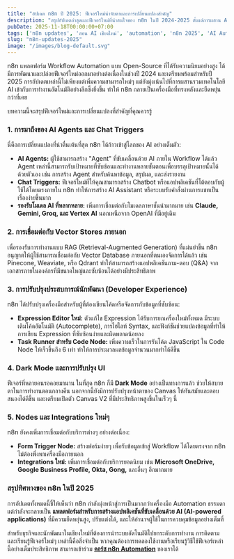 ```yaml
---
title: "อัปเดต n8n ปี 2025: ฟีเจอร์ใหม่น่าจับตาและการเปลี่ยนแปลงสำคัญ"
description: "สรุปอัปเดตล่าสุดและฟีเจอร์ใหม่ที่น่าสนใจของ n8n ในปี 2024-2025 ตั้งแต่การผสาน AI Agents, Chat Triggers, ไปจนถึงการปรับปรุงประสิทธิภาพที่ทำให้ทรงพลังกว่าเดิม"
pubDate: 2025-11-18T00:00:00+07:00
tags: ['n8n updates', 'สอน AI เชียงใหม่', 'automation', 'n8n 2025', 'AI Automation']
slug: "n8n-updates-2025"
image: "/images/blog-default.svg"
---
```


n8n แพลตฟอร์ม Workflow Automation แบบ Open-Source ที่ได้รับความนิยมอย่างสูง ได้มีการพัฒนาและปล่อยฟีเจอร์ใหม่ออกมาอย่างต่อเนื่องในช่วงปี 2024 และเตรียมพร้อมสำหรับปี 2025 การอัปเดตเหล่านี้ไม่เพียงแต่เพิ่มความสามารถใหม่ๆ แต่ยังมุ่งเน้นไปที่การผสานรวมเทคโนโลยี AI เข้ากับการทำงานอัตโนมัติอย่างลึกซึ้งยิ่งขึ้น ทำให้ n8n กลายเป็นเครื่องมือที่ทรงพลังและยืดหยุ่นกว่าที่เคย

บทความนี้จะสรุปฟีเจอร์ใหม่และการเปลี่ยนแปลงที่สำคัญที่คุณควรรู้

### 1. การมาถึงของ AI Agents และ Chat Triggers

นี่คือการเปลี่ยนแปลงที่น่าตื่นเต้นที่สุด n8n ได้ก้าวเข้าสู่โลกของ AI อย่างเต็มตัว:
- **AI Agents:** ผู้ใช้สามารถสร้าง "Agent" ที่ขับเคลื่อนด้วย AI ภายใน Workflow ได้แล้ว Agent เหล่านี้สามารถรับเป้าหมายที่ซับซ้อนและทำงานหลายขั้นตอนเพื่อบรรลุเป้าหมายนั้นได้ด้วยตัวเอง เช่น การสร้าง Agent สำหรับค้นหาข้อมูล, สรุปผล, และส่งรายงาน
- **Chat Triggers:** ฟีเจอร์ใหม่ที่ให้คุณสามารถสร้าง Chatbot หรือแอปพลิเคชันที่โต้ตอบกับผู้ใช้ได้โดยตรงภายใน n8n ทำให้การสร้าง AI Assistant หรือระบบรับคำสั่งผ่านการแชทเป็นเรื่องง่ายขึ้นมาก
- **รองรับโมเดล AI ที่หลากหลาย:** เพิ่มการเชื่อมต่อกับโมเดลภาษาชั้นนำมากมาย เช่น **Claude, Gemini, Groq, และ Vertex AI** นอกเหนือจาก OpenAI ที่มีอยู่เดิม

### 2. การเชื่อมต่อกับ Vector Stores ภายนอก

เพื่อรองรับการทำงานแบบ RAG (Retrieval-Augmented Generation) ที่แม่นยำขึ้น n8n อนุญาตให้ผู้ใช้สามารถเชื่อมต่อกับ Vector Database ภายนอกที่ตนเองจัดการได้แล้ว เช่น Pinecone, Weaviate, หรือ Qdrant ทำให้สามารถสร้างแอปพลิเคชันถาม-ตอบ (Q&A) จากเอกสารภายในองค์กรที่มีขนาดใหญ่และซับซ้อนได้อย่างมีประสิทธิภาพ

### 3. การปรับปรุงประสบการณ์นักพัฒนา (Developer Experience)

n8n ได้ปรับปรุงเครื่องมือสำหรับผู้ที่ต้องเขียนโค้ดหรือจัดการกับข้อมูลที่ซับซ้อน:
- **Expression Editor ใหม่:** ตัวแก้ไข Expression ได้รับการยกเครื่องใหม่ทั้งหมด มีระบบเติมโค้ดอัตโนมัติ (Autocomplete), การไฮไลท์ Syntax, และฟังก์ชันช่วยแปลงข้อมูลที่ทำให้การเขียน Expression ที่ซับซ้อนง่ายและผิดพลาดน้อยลง
- **Task Runner สำหรับ Code Node:** เพิ่มความเร็วในการรันโค้ด JavaScript ใน Code Node ให้เร็วขึ้นถึง 6 เท่า ทำให้การประมวลผลข้อมูลจำนวนมากทำได้ดีขึ้น

### 4. Dark Mode และการปรับปรุง UI

ฟีเจอร์ที่หลายคนรอคอยมานาน ในที่สุด n8n ก็มี **Dark Mode** อย่างเป็นทางการแล้ว ช่วยให้สบายตาในการทำงานตอนกลางคืน นอกจากนี้ยังมีการปรับปรุงหน้าตาของ Canvas ให้ทันสมัยและตอบสนองได้ดีขึ้น และเตรียมเปิดตัว Canvas V2 ที่มีประสิทธิภาพสูงขึ้นในเร็วๆ นี้

### 5. Nodes และ Integrations ใหม่ๆ

n8n ยังคงเพิ่มการเชื่อมต่อกับบริการต่างๆ อย่างต่อเนื่อง:
- **Form Trigger Node:** สร้างฟอร์มง่ายๆ เพื่อรับข้อมูลเข้าสู่ Workflow ได้โดยตรงจาก n8n ไม่ต้องพึ่งพาเครื่องมือภายนอก
- **Integrations ใหม่:** เพิ่มการเชื่อมต่อกับบริการยอดนิยม เช่น **Microsoft OneDrive, Google Business Profile, Okta, Gong,** และอื่นๆ อีกมากมาย

### สรุปทิศทางของ n8n ในปี 2025

การอัปเดตทั้งหมดนี้ชี้ให้เห็นว่า n8n กำลังมุ่งหน้าสู่การเป็นมากกว่าเครื่องมือ Automation ธรรมดา แต่กำลังจะกลายเป็น **แพลตฟอร์มสำหรับการสร้างแอปพลิเคชันที่ขับเคลื่อนด้วย AI (AI-powered applications)** ที่มีความยืดหยุ่นสูง, ปรับแต่งได้, และให้อำนาจผู้ใช้ในการควบคุมข้อมูลอย่างเต็มที่

สำหรับธุรกิจและนักพัฒนาในเชียงใหม่ที่ต้องการนำระบบอัตโนมัติไปยกระดับการทำงาน การติดตามและเรียนรู้ฟีเจอร์ใหม่ๆ เหล่านี้คือสิ่งจำเป็น หากคุณต้องการทดลองใช้งานหรือเรียนรู้วิธีใช้ฟีเจอร์เหล่านี้อย่างเต็มประสิทธิภาพ สามารถเข้าร่วม **[คอร์ส n8n Automation](https://www.aiunlock.co/n8n-automation-course)** ของเราได้
